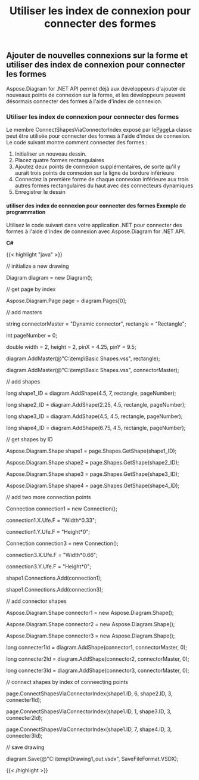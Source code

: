 ﻿---
title: Utiliser les index de connexion pour connecter des formes
type: docs
weight: 10
url: /fr/net/use-connection-indexes-to-connect-shapes/
---
## **Ajouter de nouvelles connexions sur la forme et utiliser des index de connexion pour connecter les formes**
Aspose.Diagram for .NET API permet déjà aux développeurs d'ajouter de nouveaux points de connexion sur la forme, et les développeurs peuvent désormais connecter des formes à l'aide d'index de connexion.
### **Utiliser les index de connexion pour connecter des formes**
Le membre ConnectShapesViaConnectorIndex exposé par le[Page](https://reference.aspose.com/diagram/net/aspose.diagram/page)La classe peut être utilisée pour connecter des formes à l'aide d'index de connexion. Le code suivant montre comment connecter des formes :

1. Initialiser un nouveau dessin.
1. Placez quatre formes rectangulaires
1. Ajoutez deux points de connexion supplémentaires, de sorte qu'il y aurait trois points de connexion sur la ligne de bordure inférieure
1. Connectez la première forme de chaque connexion inférieure aux trois autres formes rectangulaires du haut avec des connecteurs dynamiques
1. Enregistrer le dessin
#### **utiliser des index de connexion pour connecter des formes Exemple de programmation**
Utilisez le code suivant dans votre application .NET pour connecter des formes à l'aide d'index de connexion avec Aspose.Diagram for .NET API.

**C#**

{{< highlight "java" >}}

 // initialize a new drawing

Diagram diagram = new Diagram();

// get page by index

Aspose.Diagram.Page page = diagram.Pages[0];

// add masters

string connectorMaster = "Dynamic connector", rectangle = "Rectangle";

int pageNumber = 0;

double width = 2, height = 2, pinX = 4.25, pinY = 9.5;

diagram.AddMaster(@"C:\temp\Basic Shapes.vss", rectangle);

diagram.AddMaster(@"C:\temp\Basic Shapes.vss", connectorMaster);

// add shapes

long shape1_ID = diagram.AddShape(4.5, 7, rectangle, pageNumber);

long shape2_ID = diagram.AddShape(2.25, 4.5, rectangle, pageNumber);

long shape3_ID = diagram.AddShape(4.5, 4.5, rectangle, pageNumber);

long shape4_ID = diagram.AddShape(6.75, 4.5, rectangle, pageNumber);

// get shapes by ID

Aspose.Diagram.Shape shape1 = page.Shapes.GetShape(shape1_ID);

Aspose.Diagram.Shape shape2 = page.Shapes.GetShape(shape2_ID);

Aspose.Diagram.Shape shape3 = page.Shapes.GetShape(shape3_ID);

Aspose.Diagram.Shape shape4 = page.Shapes.GetShape(shape4_ID);

// add two more connection points

Connection connection1 = new Connection();

connection1.X.Ufe.F = "Width*0.33";

connection1.Y.Ufe.F = "Height*0";

Connection connection3 = new Connection();

connection3.X.Ufe.F = "Width*0.66";

connection3.Y.Ufe.F = "Height*0";

shape1.Connections.Add(connection1);

shape1.Connections.Add(connection3);



// add connector shapes

Aspose.Diagram.Shape connector1 = new Aspose.Diagram.Shape();

Aspose.Diagram.Shape connector2 = new Aspose.Diagram.Shape();

Aspose.Diagram.Shape connector3 = new Aspose.Diagram.Shape();

long connecter1Id = diagram.AddShape(connector1, connectorMaster, 0);

long connecter2Id = diagram.AddShape(connector2, connectorMaster, 0);

long connecter3Id = diagram.AddShape(connector3, connectorMaster, 0);

// connect shapes by index of conneecting points

page.ConnectShapesViaConnectorIndex(shape1.ID, 6, shape2.ID, 3, connecter1Id);

page.ConnectShapesViaConnectorIndex(shape1.ID, 1, shape3.ID, 3, connecter2Id);

page.ConnectShapesViaConnectorIndex(shape1.ID, 7, shape4.ID, 3, connecter3Id);

// save drawing

diagram.Save(@"C:\temp\Drawing1_out.vsdx", SaveFileFormat.VSDX);

{{< /highlight >}}
